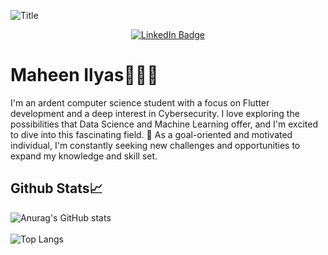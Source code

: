 ![Title](https://media.giphy.com/media/v1.Y2lkPTc5MGI3NjExNjhvb3Bzb21zdWd1Zzl3cWVxM3p4cjk4MzRueGhsa3h5Y2h5cGxyeCZlcD12MV9pbnRlcm5hbF9naWZfYnlfaWQmY3Q9Zw/RbDKaczqWovIugyJmW/giphy.gif)
<div id="header" align="center">
      <div id="badges">
        <a href="https://www.linkedin.com/in/maheen-ilyas-995582227">
          <img
            src="https://img.shields.io/badge/LinkedIn-blue?style=for-the-badge&logo=linkedin&logoColor=white"
            alt="LinkedIn Badge"
          />
        </a>
      </div>
    </div>
    <div>
      <h1>Maheen Ilyas👩🏽‍💻</h1>
      <p>
        I'm an ardent computer science student with a focus on Flutter
        development and a deep interest in Cybersecurity. I love exploring the
        possibilities that Data Science and Machine Learning offer, and I'm
        excited to dive into this fascinating field. 🌱 As a goal-oriented and 
	motivated individual, I'm constantly seeking new challenges and 
	opportunities to expand my knowledge and skill set.
      </p>
	<h2>Github Stats📈</h2>
    </div>


![Anurag's GitHub stats](https://github-readme-stats.vercel.app/api?username=Maheen-Ilyas&show_icons=true&theme=dark&rank_icon=github)
  <br>
  <br>
![Top Langs](https://github-readme-stats.vercel.app/api/top-langs/?username=Maheen-Ilyas&layout=compact&theme=dark)
 
